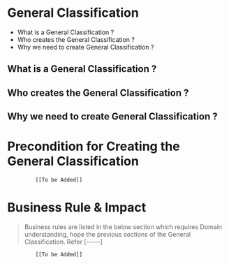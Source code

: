 # General Classification

* What is a General Classification ?
* Who creates the General Classification ?
* Why we need to create General Classification ? 


## What is a General Classification ?
## Who creates the General Classification ?
## Why we need to create General Classification ? 


# Precondition for Creating the General Classification




             [[To be Added]]
 




# Business Rule & Impact 

> Business rules are listed in the below section which requires Domain understanding, hope the previous sections of the General Classification. Refer [-----]


             [[To be Added]]
 


